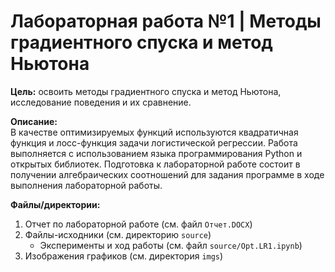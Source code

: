 # Лабораторная работа №1 | Методы градиентного спуска и метод Ньютона
**Цель:** освоить методы градиентного спуска и метод Ньютона, исследование поведения и их сравнение.

**Описание:** \
В качестве оптимизируемых функций используются квадратичная функция и лосс-функция задачи логистической регрессии. Работа выполняется с использованием языка программирования Python и открытых библиотек.
Подготовка к лабораторной работе состоит в получении алгебраических соотношений для задания программе в ходе выполнения лабораторной работы.

**Файлы/директории:**
1. Отчет по лабораторной работе (см. файл `Отчет.DOCX`)
2. Файлы-исходники (см. директорию `source`)
    - Эксперименты и ход работы (см. файл `source/Opt.LR1.ipynb`)
3. Изображения графиков (см. директория `imgs`)